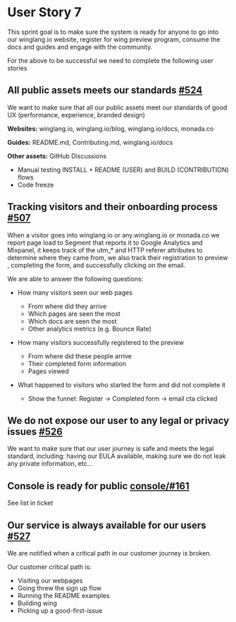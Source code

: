 # User Story 7

This sprint goal is to make sure the system is ready for anyone to go into our winglang.io website,
 register for wing preview program, consume the docs and guides and engage with the community. 

For the above to be successful we need to complete the following user stories
 


## All public assets meets our standards [#524](https://github.com/winglang/wing/issues/524)

We want to make sure that all our public assets meet our standards of good UX (performance, experience, branded design) 

**Websites:**  winglang.io, winglang.io/blog, winglang.io/docs,  monada.co

**Guides:** README.md, Contributing.md, winglang.io/docs

**Other assets:** GitHub Discussions

- Manual testing INSTALL + README (USER) and BUILD (CONTRIBUTION) flows
- Code freeze


## Tracking visitors and their onboarding process [#507](https://github.com/winglang/wing/issues/507) 

When a visitor goes into winglang.io or any.winglang.io or monada.co we report page load to Segment that reports it to Google Analytics and Mixpanel, it keeps track of the utm_\* and HTTP referer attributes to determine where they came from, we also track their registration to preview , completing the form, and successfully clicking on the email.

We are able to answer the following questions:
- How many visitors seen our web pages
  - From where did they arrive 
  - Which pages are seen the most
  - Which docs are seen the most 
  - Other analytics metrics (e.g. Bounce Rate)

- How many visitors successfully registered to the preview
  - From where did these people arrive 
  - Their completed form information
  - Pages viewed 

- What happened to visitors who started the form and did not complete it 
  - Show the funnel: Register → Completed form → email cta clicked

## We do not expose our user to any legal or privacy issues [#526](https://github.com/winglang/wing/issues/526)

We want to make sure that our user journey is safe and meets the legal standard, including: having our EULA available, 
making sure we do not leak any private information, etc...

## Console is ready for public [console/#161](https://github.com/winglang/console/issues/161)

See list in ticket

## Our service is always available for our users [#527](https://github.com/winglang/wing/issues/527)

We are notified when a critical path in our customer journey is broken. 

Our customer critical path is:
- Visiting our webpages 
- Going threw the sign up flow
- Running the README examples 
- Building wing 
- Picking up a good-first-issue
